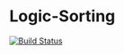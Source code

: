 # Logic-Sorting

[![Build Status](https://app.travis-ci.com/chaplin585/Logic_Sorting.svg?branch=main)](https://app.travis-ci.com/github/chaplin585/Logic_Sorting)